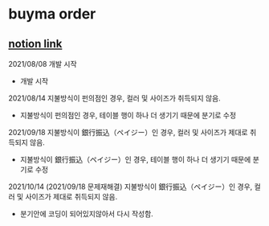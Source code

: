 # buyma order

## [notion link](https://www.notion.so/buyma-ad5fca580926462f9036506fe1fac290)


2021/08/08
개발 시작
- 개발 시작

2021/08/14
지불방식이 펀의점인 경우, 컬러 및 사이즈가 취득되지 않음.
- 지불방식이 펀의점인 경우, 테이블 행이 하나 더 생기기 때문에 분기로 수정

2021/09/18
지불방식이 銀行振込（ペイジー）인 경우, 컬러 및 사이즈가 제대로 취득되지 않음.
- 지불방식이 銀行振込（ペイジー）인 경우, 테이블 행이 하나 더 생기기 때문에 분기로 수정

2021/10/14 (2021/09/18 문제재해결)
지불방식이 銀行振込（ペイジー）인 경우, 컬러 및 사이즈가 제대로 취득되지 않음.
- 분기안에 코딩이 되어있지않아서 다시 작성함.